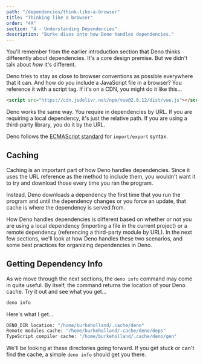 ```yaml
---
path: "/dependencies/think-like-a-browser"
title: "Thinking like a browser"
order: "4A"
section: "4 - Understanding Dependencies"
description: "Burke dives into how Deno handles dependencies."
---
```


You'll remember from the earlier introduction section that Deno thinks differently about dependencies. It's a core design premise. But we didn't talk about _how_ it's different.

Deno tries to stay as close to browser conventions as possible everywhere that it can. And how do you include a JavaScript file in a browser? You reference it with a script tag. If it's on a CDN, you might do it like this...

```html
<script src="https://cdn.jsdelivr.net/npm/vue@2.6.12/dist/vue.js"></script>
```

Deno works the same way. You require in dependencies by URL. If you are requiring a local dependency, it's just the relative path. If you are using a third-party library, you do it by the URL.

Deno follows the [ECMAScript standard](https://developer.mozilla.org/en-US/docs/Web/JavaScript/Reference/Statements/export) for `import/export` syntax.

## Caching

Caching is an important part of how Deno handles dependencies. Since it uses the URL reference as the method to include them, you wouldn't want it to try and download those every time you ran the program.

Instead, Deno downloads a dependency the first time that you run the program and until the dependency changes or you force an update, that cache is where the dependency is served from.

How Deno handles dependencies is different based on whether or not you are using a local dependency (importing a file in the current project) or a remote dependency (referencing a third-party module by URL). In the next few sections, we'll look at how Deno handles these two scenarios, and some best practices for organizing dependencies in Deno.

## Getting Dependency Info

As we move through the next sections, the `deno info` command may come in quite useful. By itself, the command returns the location of your Deno cache. Try it out and see what you get...

```bash
deno info
```

Here's what I get...

```bash
DENO_DIR location: "/home/burkeholland/.cache/deno"
Remote modules cache: "/home/burkeholland/.cache/deno/deps"
TypeScript compiler cache: "/home/burkeholland/.cache/deno/gen"
```

We'll be looking at these directories going forward. If you get stuck or can't find the cache, a simple `deno info` should get you there.
